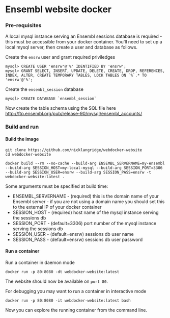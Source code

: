 # Ensembl website docker

### Pre-requisites

A local mysql instance serving an Ensembl sessions database is required - this must be accessible from your docker container. You'll need to set up a local mysql server, then create a user and database as follows.

Create the `ensrw` user and grant required priviledges

```
mysql> CREATE USER 'ensrw'@'%' IDENTIFIED BY 'ensrw';
mysql> GRANT SELECT, INSERT, UPDATE, DELETE, CREATE, DROP, REFERENCES, INDEX, ALTER, CREATE TEMPORARY TABLES, LOCK TABLES ON `%`.* TO 'ensrw'@'%';
```

Create the `ensembl_session` database

```
mysql> CREATE DATABASE `ensembl_session`
```

Now create the table schema using the SQL file here http://ftp.ensembl.org/pub/release-90/mysql/ensembl_accounts/

### Build and run


#### Build the image

```
git clone https://github.com/nicklangridge/webdocker-website
cd webdocker-website

docker build --rm --no-cache --build-arg ENSEMBL_SERVERNAME=my-ensembl --build-arg SESSION_HOST=my-local-mysql --build-arg SESSION_PORT=3306 --build-arg SESSION_USER=ensrw --build-arg SESSION_PASS=ensrw -t webdocker-website:latest .
```

Some arguments must be specified at build time:
* ENSEMBL_SERVERNAME - (required) this is the domain name of your Ensembl server - if you are not using a domain name you should set this to the external IP of your docker container 
* SESSION_HOST - (required)  host name of the mysql instance serving the sessions db
* SESSION_PORT - (default=3306) port number of the mysql instance serving the sessions db
* SESSION_USER - (default=ensrw) sessions db user name
* SESSION_PASS - (default=ensrw) sessions db user password

#### Run a container

Run a container in daemon mode

```
docker run -p 80:8080 -dt webdocker-website:latest
```

The website should now be available on `port 80`.


For debugging you may want to run a container in interactive mode

```
docker run -p 80:8080 -it webdocker-website:latest bash
```

Now you can explore the running container from the command line.
